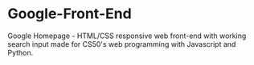 # Google-Front-End
Google Homepage - HTML/CSS responsive web front-end with working search input made for CS50's web programming with Javascript and Python.
